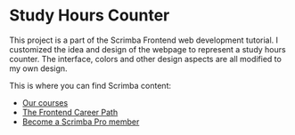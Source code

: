 # Study Hours Counter
This project is a part of the Scrimba Frontend web development tutorial.
I customized the idea and design of the webpage to represent a study hours counter.
The interface, colors and other design aspects are all modified to my own design.

This is where you can find Scrimba content:

- [Our courses](https://scrimba.com/allcourses)
- [The Frontend Career Path](https://scrimba.com/learn/frontend)
- [Become a Scrimba Pro member](https://scrimba.com/pricing)
